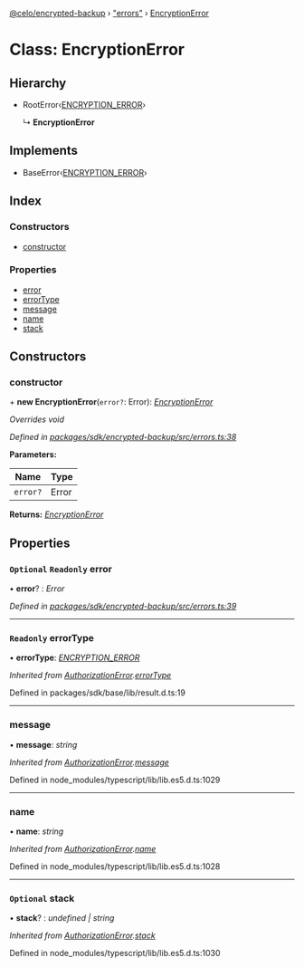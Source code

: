 [@celo/encrypted-backup](../README.md) › ["errors"](../modules/_errors_.md) › [EncryptionError](_errors_.encryptionerror.md)

# Class: EncryptionError

## Hierarchy

* RootError‹[ENCRYPTION_ERROR](../enums/_errors_.backuperrortypes.md#encryption_error)›

  ↳ **EncryptionError**

## Implements

* BaseError‹[ENCRYPTION_ERROR](../enums/_errors_.backuperrortypes.md#encryption_error)›

## Index

### Constructors

* [constructor](_errors_.encryptionerror.md#constructor)

### Properties

* [error](_errors_.encryptionerror.md#optional-readonly-error)
* [errorType](_errors_.encryptionerror.md#readonly-errortype)
* [message](_errors_.encryptionerror.md#message)
* [name](_errors_.encryptionerror.md#name)
* [stack](_errors_.encryptionerror.md#optional-stack)

## Constructors

###  constructor

\+ **new EncryptionError**(`error?`: Error): *[EncryptionError](_errors_.encryptionerror.md)*

*Overrides void*

*Defined in [packages/sdk/encrypted-backup/src/errors.ts:38](https://github.com/celo-org/celo-monorepo/blob/master/packages/sdk/encrypted-backup/src/errors.ts#L38)*

**Parameters:**

Name | Type |
------ | ------ |
`error?` | Error |

**Returns:** *[EncryptionError](_errors_.encryptionerror.md)*

## Properties

### `Optional` `Readonly` error

• **error**? : *Error*

*Defined in [packages/sdk/encrypted-backup/src/errors.ts:39](https://github.com/celo-org/celo-monorepo/blob/master/packages/sdk/encrypted-backup/src/errors.ts#L39)*

___

### `Readonly` errorType

• **errorType**: *[ENCRYPTION_ERROR](../enums/_errors_.backuperrortypes.md#encryption_error)*

*Inherited from [AuthorizationError](_errors_.authorizationerror.md).[errorType](_errors_.authorizationerror.md#readonly-errortype)*

Defined in packages/sdk/base/lib/result.d.ts:19

___

###  message

• **message**: *string*

*Inherited from [AuthorizationError](_errors_.authorizationerror.md).[message](_errors_.authorizationerror.md#message)*

Defined in node_modules/typescript/lib/lib.es5.d.ts:1029

___

###  name

• **name**: *string*

*Inherited from [AuthorizationError](_errors_.authorizationerror.md).[name](_errors_.authorizationerror.md#name)*

Defined in node_modules/typescript/lib/lib.es5.d.ts:1028

___

### `Optional` stack

• **stack**? : *undefined | string*

*Inherited from [AuthorizationError](_errors_.authorizationerror.md).[stack](_errors_.authorizationerror.md#optional-stack)*

Defined in node_modules/typescript/lib/lib.es5.d.ts:1030
